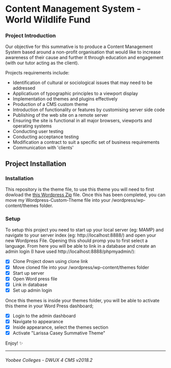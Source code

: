 # Content Management System - World Wildlife Fund

### Project Introduction

Our objective for this summative is to produce a Content Management System based around a non-profit organisation that would like to increase awareness of their cause and further it through education and engagement (with our tutor acting as the client).

Projects requirements include:
* Identification of cultural or sociological issues that may need to be addressed
* Applicatiuon of typographic principles to a viewport display
* Implementation od themes and plugins effectively
* Production of a CMS custom theme
* Introduction of functionality or features by customising server side code
* Publishing of the web site on a remote server
* Ensuring the site is functional in all major browsers, viewports and operating systems
* Conducting user testing
* Conducting acceptance testing
* Modification a contract to suit a specific set of business requirements
* Communication with 'clients'

## Project Installation
### Installation
This repository is the theme file, to use this theme you will need to first dowload the [this Wordpress Zip](https://wordpress.org/download/) file. Once this has been completed, you can move my Wordpress-Custom-Theme file into your /wordpress/wp-content/themes folder.

### Setup
To setup this project you need to start up your local server (eg: MAMP) and navigate to your server index (eg: http://localhost:8888/) and open your new Wordpress File. Opening this should promp you to first select a language. From here you will be able to link in a database and create an admin login (I have used http://localhost:8888/phpmyadmin/):

- [x] Clone Project down using clone link
- [x] Move cloned file into your /wordpress/wp-content/themes folder
- [x] Start up server
- [x] Open Word press file
- [x] Link in database
- [x] Set up admin login

Once this themes is inside your themes folder, you will be able to activate this theme in your Word Press dashboard;
- [x] Login to the admin dashboard
- [x] Navigate to appearance
- [x] Inside appearance, select the themes section
- [x] Activate "Larissa Casey Summative Theme"

Enjoy! :sparkles:


---
###### *Yoobee Colleges - DWUX 4 CMS v2018.2*
